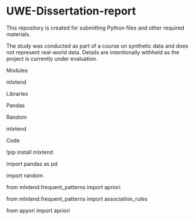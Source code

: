 # UWE-Dissertation-report
This repository is created for submitting Python files and other required materials. 

The study was conducted as part of a course on synthetic data and does not represent real-world data. Details are intentionally withheld as the project is currently under evaluation.


Modules

mlxtend


Libraries

Pandas

Random

mlxtend


Code

!pip install mlxtend

import pandas as pd

import random

from mlxtend.frequent_patterns import apriori

from mlxtend.frequent_patterns import association_rules

from apyori import apriori

